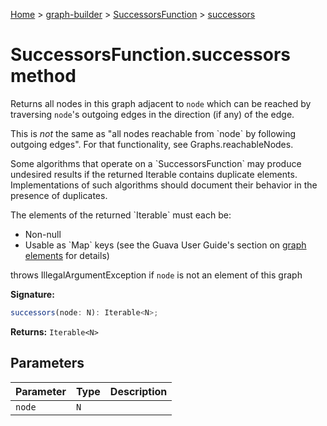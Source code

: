 [Home](./index) &gt; [graph-builder](./graph-builder.md) &gt; [SuccessorsFunction](./graph-builder.successorsfunction.md) &gt; [successors](./graph-builder.successorsfunction.successors.md)

# SuccessorsFunction.successors method

Returns all nodes in this graph adjacent to `node` which can be reached by traversing `node`<!-- -->'s outgoing edges in the direction (if any) of the edge.

<p>This is <i>not</i> the same as "all nodes reachable from `node` by following outgoing edges". For that functionality, see Graphs.reachableNodes<!-- -->.

<p>Some algorithms that operate on a `SuccessorsFunction` may produce undesired results if the returned Iterable contains duplicate elements. Implementations of such algorithms should document their behavior in the presence of duplicates.

<p>The elements of the returned `Iterable` must each be:

<ul> <li>Non-null <li>Usable as `Map` keys (see the Guava User Guide's section on <a href="https://github.com/google/guava/wiki/GraphsExplained#graph-elements-nodes-and-edges"> graph elements</a> for details) </ul>

throws IllegalArgumentException if `node` is not an element of this graph

**Signature:**
```javascript
successors(node: N): Iterable<N>;
```
**Returns:** `Iterable<N>`

## Parameters

|  Parameter | Type | Description |
|  --- | --- | --- |
|  `node` | `N` |  |

